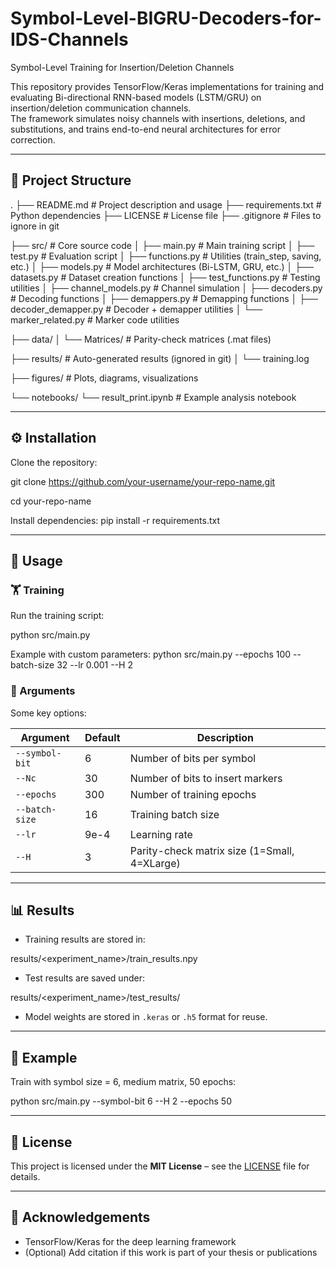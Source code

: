 # Symbol-Level-BIGRU-Decoders-for-IDS-Channels

Symbol-Level Training for Insertion/Deletion Channels

This repository provides TensorFlow/Keras implementations for training and evaluating Bi-directional RNN-based models (LSTM/GRU) on insertion/deletion communication channels.  
The framework simulates noisy channels with insertions, deletions, and substitutions, and trains end-to-end neural architectures for error correction.  

---

## 📂 Project Structure

.
├── README.md # Project description and usage
├── requirements.txt # Python dependencies
├── LICENSE # License file
├── .gitignore # Files to ignore in git

├── src/ # Core source code
│ ├── main.py # Main training script
│ ├── test.py # Evaluation script
│ ├── functions.py # Utilities (train_step, saving, etc.)
│ ├── models.py # Model architectures (Bi-LSTM, GRU, etc.)
│ ├── datasets.py # Dataset creation functions
│ ├── test_functions.py # Testing utilities
│ ├── channel_models.py # Channel simulation
│ ├── decoders.py # Decoding functions
│ ├── demappers.py # Demapping functions
│ ├── decoder_demapper.py # Decoder + demapper utilities
│ └── marker_related.py # Marker code utilities

├── data/
│ └── Matrices/ # Parity-check matrices (.mat files)

├── results/ # Auto-generated results (ignored in git)
│ └── training.log

├── figures/ # Plots, diagrams, visualizations

└── notebooks/
└── result_print.ipynb # Example analysis notebook


---

## ⚙️ Installation

Clone the repository:

git clone https://github.com/your-username/your-repo-name.git

cd your-repo-name


Install dependencies:
pip install -r requirements.txt


---

## 🚀 Usage

### 🏋️ Training

Run the training script:


python src/main.py

Example with custom parameters:
python src/main.py --epochs 100 --batch-size 32 --lr 0.001 --H 2


### 📝 Arguments

Some key options:

| Argument       | Default | Description                                  |
|----------------|---------|----------------------------------------------|
| `--symbol-bit` | 6       | Number of bits per symbol                    |
| `--Nc`         | 30      | Number of bits to insert markers             |
| `--epochs`     | 300     | Number of training epochs                    |
| `--batch-size` | 16      | Training batch size                          |
| `--lr`         | 9e-4    | Learning rate                                |
| `--H`          | 3       | Parity-check matrix size (1=Small, 4=XLarge) |

---

## 📊 Results

- Training results are stored in:

results/<experiment_name>/train_results.npy

- Test results are saved under:

results/<experiment_name>/test_results/

- Model weights are stored in `.keras` or `.h5` format for reuse.

---

## 🧪 Example

Train with symbol size = 6, medium matrix, 50 epochs:

python src/main.py --symbol-bit 6 --H 2 --epochs 50


---

## 📜 License

This project is licensed under the **MIT License** – see the [LICENSE](LICENSE) file for details.

---

## 🙏 Acknowledgements

- TensorFlow/Keras for the deep learning framework  
- (Optional) Add citation if this work is part of your thesis or publications  
